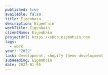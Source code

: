 ```yaml
---
published: true
available: false
title: Eigenhain
description: Eigenhain
workTitle: Eigenhain
clientName: Eigenhain
projectUrl: https://shop.eigenhain.com
tags:
  - work
year: "2022"
task: development, shopify theme development
subHeading: Eigenhain
date: 2022-01-05
---
```

